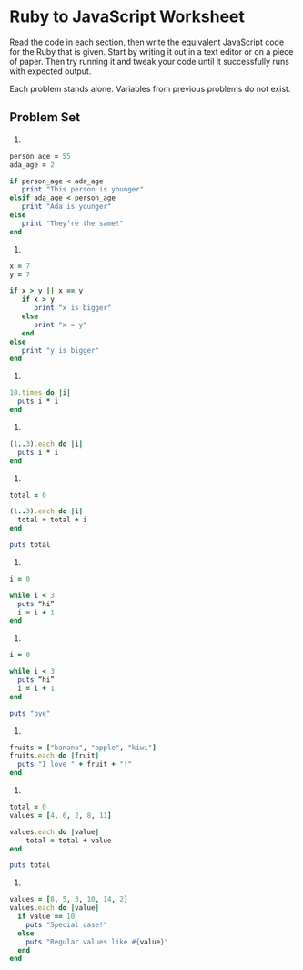 # Ruby to JavaScript Worksheet
Read the code in each section, then write the equivalent JavaScript code for the Ruby that is given. Start by writing it out in a text editor or on a piece of paper. Then try running it and tweak your code until it successfully runs with expected output.

Each problem stands alone. Variables from previous problems do not exist.

## Problem Set
1. &nbsp;
  ```ruby
  person_age = 55
  ada_age = 2

  if person_age < ada_age
     print "This person is younger"
  elsif ada_age < person_age
     print "Ada is younger"
  else
     print "They’re the same!"
  end
  ```

1. &nbsp;
  ```ruby
  x = 7
  y = 7

  if x > y || x == y
     if x > y
        print "x is bigger"
     else
        print "x = y"
     end
  else
     print "y is bigger"
  end
  ```

1. &nbsp;
  ```ruby
  10.times do |i|
    puts i * i
  end
  ```

1. &nbsp;
  ```ruby
  (1..3).each do |i|
    puts i * i
  end
  ```

1. &nbsp;
  ```ruby
  total = 0

  (1..3).each do |i|
    total = total + i
  end

  puts total
  ```

1. &nbsp;
  ```ruby
  i = 0

  while i < 3
    puts “hi”
    i = i + 1
  end
  ```

1. &nbsp;
  ```ruby
  i = 0

  while i < 3
    puts “hi”
    i = i + 1
  end

  puts "bye"
  ```

1. &nbsp;
  ```ruby
  fruits = ["banana", "apple", "kiwi"]
  fruits.each do |fruit|
    puts "I love " + fruit + "!"
  end
  ```

1. &nbsp;
  ```ruby
  total = 0
  values = [4, 6, 2, 8, 11]

  values.each do |value|
      total = total + value
  end

  puts total
  ```

1. &nbsp;
  ```ruby
  values = [8, 5, 3, 10, 14, 2]
  values.each do |value|
    if value == 10
      puts "Special case!"
    else
      puts "Regular values like #{value}"
    end
  end
  ```

